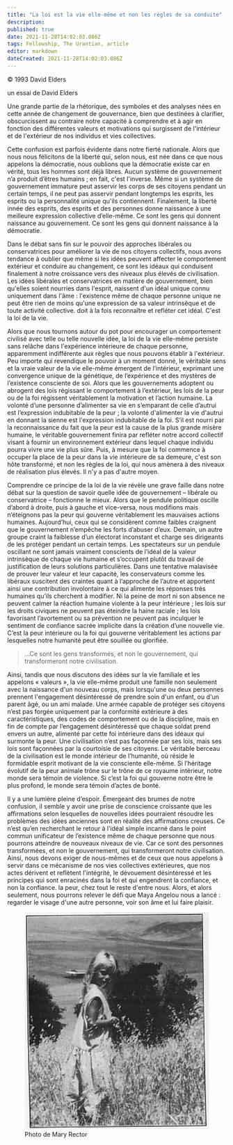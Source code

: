 ```yaml
---
title: "La loi est la vie elle-même et non les règles de sa conduite"
description:
published: true
date: 2021-11-28T14:02:03.086Z
tags: Fellowship, The Urantian, article
editor: markdown
dateCreated: 2021-11-28T14:02:03.086Z
---
```


<p class="v-card v-sheet theme--light gray lighten-3 px-2">© 1993 David Elders</p>

un essai de David Elders

Une grande partie de la rhétorique, des symboles et des analyses nées en cette année de changement de gouvernance, bien que destinées à clarifier, obscurcissent au contraire notre capacité à comprendre et à agir en fonction des différentes valeurs et motivations qui surgissent de l'intérieur et de l'extérieur de nos individus et vies collectives.

Cette confusion est parfois évidente dans notre fierté nationale. Alors que nous nous félicitons de la liberté qui, selon nous, est née dans ce que nous appelons la démocratie, nous oublions que la démocratie existe car en vérité, tous les hommes sont déjà libres. Aucun système de gouvernement n’a produit d’êtres humains ; en fait, c'est l'inverse. Même si un système de gouvernement immature peut asservir les corps de ses citoyens pendant un certain temps, il ne peut pas asservir pendant longtemps les esprits, les esprits ou la personnalité unique qu'ils contiennent. Finalement, la liberté innée des esprits, des esprits et des personnes donne naissance à une meilleure expression collective d’elle-même. Ce sont les gens qui donnent naissance au gouvernement. Ce sont les gens qui donnent naissance à la démocratie.

Dans le débat sans fin sur le pouvoir des approches libérales ou conservatrices pour améliorer la vie de nos citoyens collectifs, nous avons tendance à oublier que même si les idées peuvent affecter le comportement extérieur et conduire au changement, ce sont les idéaux qui conduisent finalement à notre croissance vers des niveaux plus élevés de civilisation. Les idées libérales et conservatrices en matière de gouvernement, bien qu'elles soient nourries dans l'esprit, naissent d'un idéal unique connu uniquement dans l'âme : l'existence même de chaque personne unique ne peut être rien de moins qu'une expression de sa valeur intrinsèque et de toute activité collective. doit à la fois reconnaître et refléter cet idéal. C'est la loi de la vie.

Alors que nous tournons autour du pot pour encourager un comportement civilisé avec telle ou telle nouvelle idée, la loi de la vie elle-même persiste sans relâche dans l'expérience intérieure de chaque personne, apparemment indifférente aux règles que nous pouvons établir à l'extérieur. Peu importe qui revendique le pouvoir à un moment donné, le véritable sens et la vraie valeur de la vie elle-même émergent de l’intérieur, exprimant une convergence unique de la génétique, de l’expérience et des mystères de l’existence consciente de soi. Alors que les gouvernements adoptent ou abrogent des lois régissant le comportement à l’extérieur, les lois de la peur ou de la foi régissent véritablement la motivation et l’action humaine. La volonté d’une personne d’alimenter sa vie en s’emparant de celle d’autrui est l’expression indubitable de la peur ; la volonté d'alimenter la vie d'autrui en donnant la sienne est l'expression indubitable de la foi. S’il est nourri par la reconnaissance du fait que la peur est la cause de la plus grande misère humaine, le véritable gouvernement finira par refléter notre accord collectif visant à fournir un environnement extérieur dans lequel chaque individu pourra vivre une vie plus sûre. Puis, à mesure que la foi commence à occuper la place de la peur dans la vie intérieure de sa demeure, c'est son hôte transformé, et non les règles de la loi, qui nous amènera à des niveaux de réalisation plus élevés. Il n'y a pas d'autre moyen.

Comprendre ce principe de la loi de la vie révèle une grave faille dans notre débat sur la question de savoir quelle idée de gouvernement – libérale ou conservatrice – fonctionne le mieux. Alors que le pendule politique oscille d’abord à droite, puis à gauche et vice-versa, nous modifions mais n’éteignons pas la peur qui gouverne véritablement les mauvaises actions humaines. Aujourd’hui, ceux qui se considèrent comme faibles craignent que le gouvernement n’empêche les forts d’abuser d’eux. Demain, un autre groupe craint la faiblesse d’un électorat inconstant et charge ses dirigeants de les protéger pendant un certain temps. Les spectateurs sur un pendule oscillant ne sont jamais vraiment conscients de l’idéal de la valeur intrinsèque de chaque vie humaine et s’occupent plutôt du travail de justification de leurs solutions particulières. Dans une tentative malavisée de prouver leur valeur et leur capacité, les conservateurs comme les libéraux suscitent des craintes quant à l’approche de l’autre et apportent ainsi une contribution involontaire à ce qui alimente les réponses très humaines qu’ils cherchent à modifier. Ni la peine de mort ni son absence ne peuvent calmer la réaction humaine violente à la peur intérieure ; les lois sur les droits civiques ne peuvent pas éteindre la haine raciale ; les lois favorisant l’avortement ou sa prévention ne peuvent pas inculquer le sentiment de confiance sacrée implicite dans la création d’une nouvelle vie. C’est la peur intérieure ou la foi qui gouverne véritablement les actions par lesquelles notre humanité peut être souillée ou glorifiée.

> ...Ce sont les gens transformés, et non le gouvernement, qui transformeront notre civilisation.

Ainsi, tandis que nous discutons des idées sur la vie familiale et les appelons « valeurs », la vie elle-même produit une famille non seulement avec la naissance d'un nouveau corps, mais lorsqu'une ou deux personnes prennent l'engagement désintéressé de prendre soin d'un enfant, ou d'un parent âgé, ou un ami malade. Une armée capable de protéger ses citoyens n’est pas forgée uniquement par la conformité extérieure à des caractéristiques, des codes de comportement ou de la discipline, mais en fin de compte par l’engagement désintéressé que chaque soldat prend envers un autre, alimenté par cette foi intérieure dans des idéaux qui surmonte la peur. Une civilisation n’est pas façonnée par ses lois, mais ses lois sont façonnées par la courtoisie de ses citoyens. Le véritable berceau de la civilisation est le monde intérieur de l’humanité, où réside le formidable esprit motivant de la vie consciente elle-même. Si l’héritage évolutif de la peur animale trône sur le trône de ce royaume intérieur, notre monde sera témoin de violence. Si c’est la foi qui gouverne notre être le plus profond, le monde sera témoin d’actes de bonté.

Il y a une lumière pleine d’espoir. Émergeant des brumes de notre confusion, il semble y avoir une prise de conscience croissante que les affirmations selon lesquelles de nouvelles idées pourraient résoudre les problèmes des idées anciennes sont en réalité des affirmations creuses. Ce n’est qu’en recherchant le retour à l’idéal simple incarné dans le point commun unificateur de l’existence même de chaque personne que nous pourrons atteindre de nouveaux niveaux de vie. Car ce sont des personnes transformées, et non le gouvernement, qui transformeront notre civilisation. Ainsi, nous devons exiger de nous-mêmes et de ceux que nous appelons à servir dans ce mécanisme de nos vies collectives extérieures, que nos actes dérivent et reflètent l'intégrité, le dévouement désintéressé et les principes qui sont enracinés dans la foi et qui engendrent la confiance, et non la confiance. la peur, chez tout le reste d'entre nous. Alors, et alors seulement, nous pourrons relever le défi que Maya Angelou nous a lancé : regarder le visage d'une autre personne, voir son âme et lui faire plaisir.

<figure id="Figure_1" class="image urantiapedia">
<img src="/image/article/The_Urantian/Photo_by_Mary_Rector.jpg">
<figcaption>Photo de Mary Rector</figcaption>
</figure>

